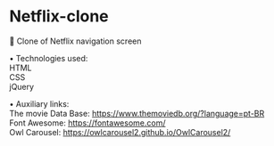 # Netflix-clone
🍿 Clone of Netflix navigation screen 

• Technologies used:
<br>HTML
<br>CSS
<br>jQuery

• Auxiliary links:
<br>The movie Data Base: https://www.themoviedb.org/?language=pt-BR
<br>Font Awesome: https://fontawesome.com/
<br>Owl Carousel: https://owlcarousel2.github.io/OwlCarousel2/
